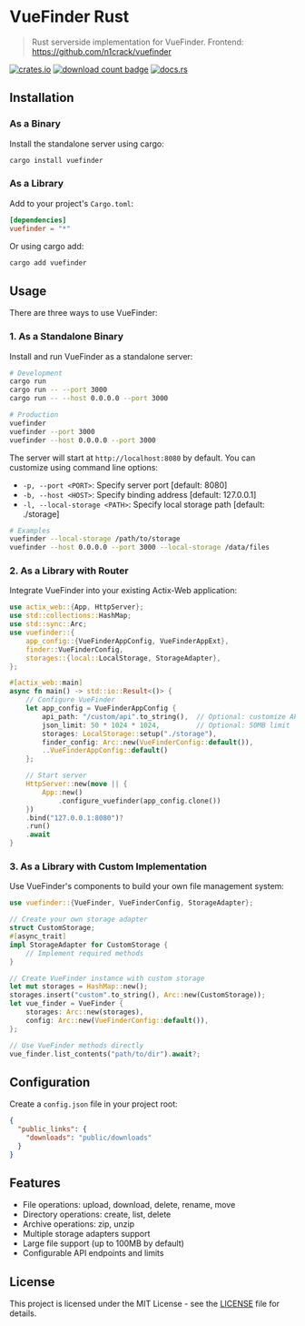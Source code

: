 # VueFinder Rust

> Rust serverside implementation for VueFinder.
  Frontend: https://github.com/n1crack/vuefinder

[![crates.io](https://img.shields.io/crates/v/vuefinder.svg)](https://crates.io/crates/vuefinder)
[![download count badge](https://img.shields.io/crates/d/vuefinder.svg)](https://crates.io/crates/vuefinder)
[![docs.rs](https://img.shields.io/badge/docs-latest-blue.svg)](https://docs.rs/vuefinder)

## Installation

### As a Binary

Install the standalone server using cargo:
```bash
cargo install vuefinder
```

### As a Library

Add to your project's `Cargo.toml`:
```toml
[dependencies]
vuefinder = "*"
```

Or using cargo add:
```bash
cargo add vuefinder
```

## Usage

There are three ways to use VueFinder:

### 1. As a Standalone Binary

Install and run VueFinder as a standalone server:
```bash
# Development
cargo run
cargo run -- --port 3000
cargo run -- --host 0.0.0.0 --port 3000

# Production
vuefinder
vuefinder --port 3000
vuefinder --host 0.0.0.0 --port 3000
```

The server will start at `http://localhost:8080` by default. You can customize using command line options:

- `-p, --port <PORT>`: Specify server port [default: 8080]
- `-b, --host <HOST>`: Specify binding address [default: 127.0.0.1]
- `-l, --local-storage <PATH>`: Specify local storage path [default: ./storage]

```bash
# Examples
vuefinder --local-storage /path/to/storage
vuefinder --host 0.0.0.0 --port 3000 --local-storage /data/files
```

### 2. As a Library with Router

Integrate VueFinder into your existing Actix-Web application:
```rust
use actix_web::{App, HttpServer};
use std::collections::HashMap;
use std::sync::Arc;
use vuefinder::{
    app_config::{VueFinderAppConfig, VueFinderAppExt},
    finder::VueFinderConfig,
    storages::{local::LocalStorage, StorageAdapter},
};

#[actix_web::main]
async fn main() -> std::io::Result<()> {
    // Configure VueFinder
    let app_config = VueFinderAppConfig {
        api_path: "/custom/api".to_string(),  // Optional: customize API path
        json_limit: 50 * 1024 * 1024,         // Optional: 50MB limit
        storages: LocalStorage::setup("./storage"),
        finder_config: Arc::new(VueFinderConfig::default()),
        ..VueFinderAppConfig::default()
    };

    // Start server
    HttpServer::new(move || {
        App::new()
            .configure_vuefinder(app_config.clone())
    })
    .bind("127.0.0.1:8080")?
    .run()
    .await
}
```

### 3. As a Library with Custom Implementation

Use VueFinder's components to build your own file management system:
```rust
use vuefinder::{VueFinder, VueFinderConfig, StorageAdapter};

// Create your own storage adapter
struct CustomStorage;
#[async_trait]
impl StorageAdapter for CustomStorage {
    // Implement required methods
}

// Create VueFinder instance with custom storage
let mut storages = HashMap::new();
storages.insert("custom".to_string(), Arc::new(CustomStorage));
let vue_finder = VueFinder {
    storages: Arc::new(storages),
    config: Arc::new(VueFinderConfig::default()),
};

// Use VueFinder methods directly
vue_finder.list_contents("path/to/dir").await?;
```

## Configuration

Create a `config.json` file in your project root:
```json
{
  "public_links": {
    "downloads": "public/downloads"
  }
}
```

## Features

- File operations: upload, download, delete, rename, move
- Directory operations: create, list, delete
- Archive operations: zip, unzip
- Multiple storage adapters support
- Large file support (up to 100MB by default)
- Configurable API endpoints and limits

## License

This project is licensed under the MIT License - see the [LICENSE](LICENSE) file for details.